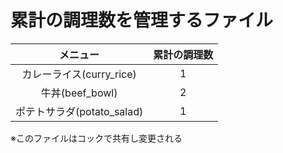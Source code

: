 # 累計の調理数を管理するファイル

|メニュー|累計の調理数|
|:--:|:--:|
|カレーライス(curry_rice)|1|
|牛丼(beef_bowl)　|2|
|ポテトサラダ(potato_salad)|1|

※このファイルはコックで共有し変更される
